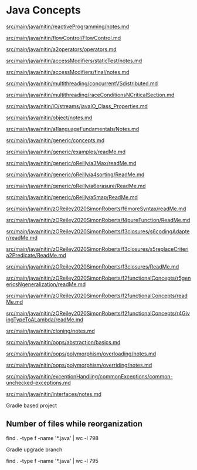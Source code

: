 # Java Concepts


[src/main/java/nitin/reactiveProgramming/notes.md](src/main/java/nitin/reactiveProgramming/notes.md)

[src/main/java/nitin/flowControl/FlowControl.md](src/main/java/nitin/flowControl/FlowControl.md)

[src/main/java/nitin/a2operators/operators.md](src/main/java/nitin/a2operators/operators.md)

[src/main/java/nitin/accessModifiers/staticTest/notes.md](src/main/java/nitin/accessModifiers/staticTest/notes.md)

[src/main/java/nitin/accessModifiers/final/notes.md](src/main/java/nitin/accessModifiers/final/notes.md)

[src/main/java/nitin/multithreading/concurrentVSdistributed.md](src/main/java/nitin/multithreading/concurrentVSdistributed.md)

[src/main/java/nitin/multithreading/raceConditionsNCriticalSection.md](src/main/java/nitin/multithreading/raceConditionsNCriticalSection.md)

[src/main/java/nitin/iO/streams/javaIO_Class_Properties.md](src/main/java/nitin/iO/streams/javaIO_Class_Properties.md)

[src/main/java/nitin/object/notes.md](src/main/java/nitin/object/notes.md)

[src/main/java/nitin/a1languageFundamentals/Notes.md](src/main/java/nitin/a1languageFundamentals/Notes.md)

[src/main/java/nitin/generic/concepts.md](src/main/java/nitin/generic/concepts.md)

[src/main/java/nitin/generic/examples/readMe.md](src/main/java/nitin/generic/examples/readMe.md)

[src/main/java/nitin/generic/oReilly/a3Max/readMe.md](src/main/java/nitin/generic/oReilly/a3Max/readMe.md)

[src/main/java/nitin/generic/oReilly/a4sorting/ReadMe.md](src/main/java/nitin/generic/oReilly/a4sorting/ReadMe.md)

[src/main/java/nitin/generic/oReilly/a6erasure/ReadMe.md](src/main/java/nitin/generic/oReilly/a6erasure/ReadMe.md)

[src/main/java/nitin/generic/oReilly/a5map/ReadMe.md](src/main/java/nitin/generic/oReilly/a5map/ReadMe.md)

[src/main/java/nitin/zOReiley2020SimonRoberts/f6moreSyntax/readMe.md](src/main/java/nitin/zOReiley2020SimonRoberts/f6moreSyntax/readMe.md)

[src/main/java/nitin/zOReiley2020SimonRoberts/f4pureFunction/ReadMe.md](src/main/java/nitin/zOReiley2020SimonRoberts/f4pureFunction/ReadMe.md)

[src/main/java/nitin/zOReiley2020SimonRoberts/f3closures/s6codingAdapter/readMe.md](src/main/java/nitin/zOReiley2020SimonRoberts/f3closures/s6codingAdapter/readMe.md)

[src/main/java/nitin/zOReiley2020SimonRoberts/f3closures/s5replaceCriteria2Predicate/ReadMe.md](src/main/java/nitin/zOReiley2020SimonRoberts/f3closures/s5replaceCriteria2Predicate/ReadMe.md)

[src/main/java/nitin/zOReiley2020SimonRoberts/f3closures/ReadMe.md](src/main/java/nitin/zOReiley2020SimonRoberts/f3closures/ReadMe.md)

[src/main/java/nitin/zOReiley2020SimonRoberts/f2functionalConcepts/r5genericsNgeneralization/readMe.md](src/main/java/nitin/zOReiley2020SimonRoberts/f2functionalConcepts/r5genericsNgeneralization/readMe.md)

[src/main/java/nitin/zOReiley2020SimonRoberts/f2functionalConcepts/readMe.md](src/main/java/nitin/zOReiley2020SimonRoberts/f2functionalConcepts/readMe.md)

[src/main/java/nitin/zOReiley2020SimonRoberts/f2functionalConcepts/r4GivingTypeToALambda/readMe.md](src/main/java/nitin/zOReiley2020SimonRoberts/f2functionalConcepts/r4GivingTypeToALambda/readMe.md)

[src/main/java/nitin/cloning/notes.md](src/main/java/nitin/cloning/notes.md)

[src/main/java/nitin/oops/abstraction/basics.md](src/main/java/nitin/oops/abstraction/basics.md)

[src/main/java/nitin/oops/polymorphism/overloading/notes.md](src/main/java/nitin/oops/polymorphism/overloading/notes.md)

[src/main/java/nitin/oops/polymorphism/overriding/notes.md](src/main/java/nitin/oops/polymorphism/overriding/notes.md)

[src/main/java/nitin/exceptionHandling/commonExceptions/common-unchecked-exceptions.md](src/main/java/nitin/exceptionHandling/commonExceptions/common_unchecked_exceptions.md)

[src/main/java/nitin/interfaces/notes.md](src/main/java/nitin/interfaces/notes.md)


Gradle based project

## Number of files while reorganization
find . -type f -name '*.java' | wc -l
798

Gradle upgrade branch

find . -type f -name '*.java' | wc -l
795
